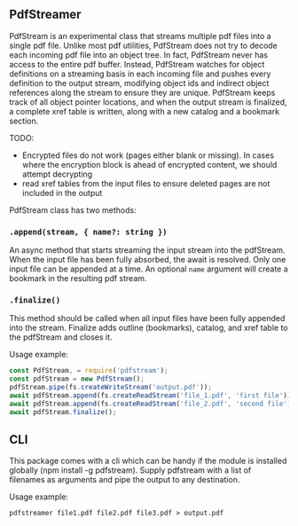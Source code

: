 ## PdfStreamer

PdfStream is an experimental class that streams multiple pdf files into a single pdf file.   Unlike most pdf utilities, PdfStream does not try to decode each incoming pdf file into an object tree. In fact,  PdfStream never has access to the entire pdf buffer. Instead, PdfStream watches for object definitions on a streaming basis in each incoming file and pushes every definition to the output stream,  modifying object ids and indirect object references along the stream to ensure they are unique.    PdfStream keeps track of all object pointer locations, and when the output stream is finalized,  a complete xref table is written, along with a new catalog and a bookmark section.

TODO:
* Encrypted files do not work (pages either blank or missing). In cases where the encryption block is ahead of encrypted content, we should attempt decrypting
* read xref tables from the input files to ensure deleted pages are not included in the output


PdfStream class has two methods:

### `.append(stream, { name?: string })`
An async method that starts streaming the input stream into the pdfStream.   When the input file has been fully absorbed, the await is resolved. Only one input file can be appended at a time.
An optional `name` argument will create a bookmark in the resulting pdf stream.

### `.finalize()`
This method should be called when all input files have been fully appended into the stream.    Finalize adds outline (bookmarks), catalog, and xref table to the pdfStream and closes it.

Usage example:

```js
const PdfStream, = require('pdfstream');
const pdfStream = new PdfStream();
pdfStream.pipe(fs.createWriteStream('output.pdf'));
await pdfStream.append(fs.createReadStream('file_1.pdf', 'first file'));
await pdfStream.append(fs.createReadStream('file_2.pdf', 'second file'));
await pdfStream.finalize();
```

## CLI

This package comes with a cli which can be handy if the module is installed globally (npm install -g pdfstream). Supply pdfstream with a list of filenames as arguments and pipe the output to any destination.

Usage example:
```
pdfstreamer file1.pdf file2.pdf file3.pdf > output.pdf
```